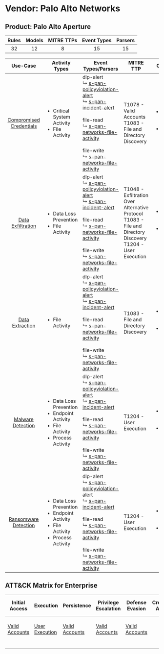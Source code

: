 Vendor: Palo Alto Networks
==========================
Product: Palo Alto Aperture
---------------------------
| Rules | Models | MITRE TTPs | Event Types | Parsers |
|:-----:|:------:|:----------:|:-----------:|:-------:|
|  32   |   12   |     8      |     15      |   15    |

|                                 Use-Case                                  | Activity Types                                                                                                  | Event Types/Parsers                                                                                                                                                                                                                                                                                                                                                                                                           | MITRE TTP                                                                                                            | Content                                              |
|:-------------------------------------------------------------------------:| --------------------------------------------------------------------------------------------------------------- | ----------------------------------------------------------------------------------------------------------------------------------------------------------------------------------------------------------------------------------------------------------------------------------------------------------------------------------------------------------------------------------------------------------------------------- | -------------------------------------------------------------------------------------------------------------------- | ---------------------------------------------------- |
| [Compromised Credentials](../UseCases/usecase_compromised_credentials.md) | <ul><li>Critical System Activity</li><li>File Activity</li></ul>                                                |  dlp-alert<br> ↳ [s-pan-policyviolation-alert](../Parsers/parserContent_s-pan-policyviolation-alert.md)<br> ↳ [s-pan-incident-alert](../Parsers/parserContent_s-pan-incident-alert.md)<br><br> file-read<br> ↳ [s-pan-networks-file-activity](../Parsers/parserContent_s-pan-networks-file-activity.md)<br><br> file-write<br> ↳ [s-pan-networks-file-activity](../Parsers/parserContent_s-pan-networks-file-activity.md)<br> | T1078 - Valid Accounts<br>T1083 - File and Directory Discovery<br>                                                   | <ul><li>3 Rules</li></ul><ul><li>2 Models</li></ul>  |
|       [Data Exfiltration](../UseCases/usecase_data_exfiltration.md)       | <ul><li>Data Loss Prevention</li><li>File Activity</li></ul>                                                    |  dlp-alert<br> ↳ [s-pan-policyviolation-alert](../Parsers/parserContent_s-pan-policyviolation-alert.md)<br> ↳ [s-pan-incident-alert](../Parsers/parserContent_s-pan-incident-alert.md)<br><br> file-read<br> ↳ [s-pan-networks-file-activity](../Parsers/parserContent_s-pan-networks-file-activity.md)<br><br> file-write<br> ↳ [s-pan-networks-file-activity](../Parsers/parserContent_s-pan-networks-file-activity.md)<br> | T1048 - Exfiltration Over Alternative Protocol<br>T1083 - File and Directory Discovery<br>T1204 - User Execution<br> | <ul><li>16 Rules</li></ul><ul><li>5 Models</li></ul> |
|         [Data Extraction](../UseCases/usecase_data_extraction.md)         | <ul><li>File Activity</li></ul>                                                                                 |  dlp-alert<br> ↳ [s-pan-policyviolation-alert](../Parsers/parserContent_s-pan-policyviolation-alert.md)<br> ↳ [s-pan-incident-alert](../Parsers/parserContent_s-pan-incident-alert.md)<br><br> file-read<br> ↳ [s-pan-networks-file-activity](../Parsers/parserContent_s-pan-networks-file-activity.md)<br><br> file-write<br> ↳ [s-pan-networks-file-activity](../Parsers/parserContent_s-pan-networks-file-activity.md)<br> | T1083 - File and Directory Discovery<br>                                                                             | <ul><li>1 Rules</li></ul><ul><li>1 Models</li></ul>  |
|       [Malware Detection](../UseCases/usecase_malware_detection.md)       | <ul><li>Data Loss Prevention</li><li>Endpoint Activity</li><li>File Activity</li><li>Process Activity</li></ul> |  dlp-alert<br> ↳ [s-pan-policyviolation-alert](../Parsers/parserContent_s-pan-policyviolation-alert.md)<br> ↳ [s-pan-incident-alert](../Parsers/parserContent_s-pan-incident-alert.md)<br><br> file-read<br> ↳ [s-pan-networks-file-activity](../Parsers/parserContent_s-pan-networks-file-activity.md)<br><br> file-write<br> ↳ [s-pan-networks-file-activity](../Parsers/parserContent_s-pan-networks-file-activity.md)<br> | T1204 - User Execution<br>                                                                                           | <ul><li>6 Rules</li></ul><ul><li>2 Models</li></ul>  |
|    [Ransomware Detection](../UseCases/usecase_ransomware_detection.md)    | <ul><li>Data Loss Prevention</li><li>Endpoint Activity</li><li>File Activity</li><li>Process Activity</li></ul> |  dlp-alert<br> ↳ [s-pan-policyviolation-alert](../Parsers/parserContent_s-pan-policyviolation-alert.md)<br> ↳ [s-pan-incident-alert](../Parsers/parserContent_s-pan-incident-alert.md)<br><br> file-read<br> ↳ [s-pan-networks-file-activity](../Parsers/parserContent_s-pan-networks-file-activity.md)<br><br> file-write<br> ↳ [s-pan-networks-file-activity](../Parsers/parserContent_s-pan-networks-file-activity.md)<br> | T1204 - User Execution<br>                                                                                           | <ul><li>6 Rules</li></ul><ul><li>2 Models</li></ul>  |

ATT&CK Matrix for Enterprise
----------------------------
| Initial Access                                                      | Execution                                                           | Persistence                                                         | Privilege Escalation                                                | Defense Evasion                                                     | Credential Access | Discovery                                                                         | Lateral Movement | Collection | Command and Control | Exfiltration                                                                                | Impact |
| ------------------------------------------------------------------- | ------------------------------------------------------------------- | ------------------------------------------------------------------- | ------------------------------------------------------------------- | ------------------------------------------------------------------- | ----------------- | --------------------------------------------------------------------------------- | ---------------- | ---------- | ------------------- | ------------------------------------------------------------------------------------------- | ------ |
| [Valid Accounts](https://attack.mitre.org/techniques/T1078)<br><br> | [User Execution](https://attack.mitre.org/techniques/T1204)<br><br> | [Valid Accounts](https://attack.mitre.org/techniques/T1078)<br><br> | [Valid Accounts](https://attack.mitre.org/techniques/T1078)<br><br> | [Valid Accounts](https://attack.mitre.org/techniques/T1078)<br><br> |                   | [File and Directory Discovery](https://attack.mitre.org/techniques/T1083)<br><br> |                  |            |                     | [Exfiltration Over Alternative Protocol](https://attack.mitre.org/techniques/T1048)<br><br> |        |